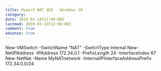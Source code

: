 ```yaml
---
title: HyperV NAT 설정 - Windows 10
category:
date: 2019-03-14T12:00:00Z
lastmod: 2019-03-15T12:00:00Z
comment: true
adsense: true
---
```


New-VMSwitch -SwitchName "NAT" -SwitchType Internal
New-NetIPAddress -IPAddress 172.34.0.1 -PrefixLength 24 -InterfaceIndex 67
New-NetNat -Name MyNATnetwork -InternalIPInterfaceAddressPrefix 172.34.0.0/24